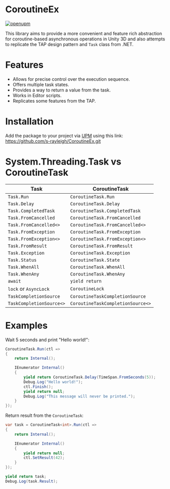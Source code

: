 # CoroutineEx
[![openupm](https://img.shields.io/npm/v/com.rayleigh.coroutineex?label=openupm&registry_uri=https://package.openupm.com)](https://openupm.com/packages/com.rayleigh.coroutineex/)

This library aims to provide a more convenient and feature rich abstraction for coroutine-based asynchronous 
operations in Unity 3D and also attempts to replicate the TAP design pattern and `Task` class from .NET.

# Features
- Allows for precise control over the execution sequence.
- Offers multiple task states.
- Provides a way to return a value from the task.
- Works in Editor scripts.
- Replicates some features from the TAP.

# Installation
Add the package to your project via [UPM](https://docs.unity3d.com/Manual/upm-ui-giturl.html) using this link:
https://github.com/s-rayleigh/CoroutineEx.git

# System.Threading.Task vs CoroutineTask

| **Task**                 | **CoroutineTask**                 |
|--------------------------|-----------------------------------|
| `Task.Run`               | `CoroutineTask.Run`               |
| `Task.Delay`             | `CoroutineTask.Delay`             |
| `Task.CompletedTask`     | `CoroutineTask.CompletedTask`     |
| `Task.FromCancelled`     | `CoroutineTask.FromCancelled`     |
| `Task.FromCancelled<>`   | `CoroutineTask.FromCancelled<>`   |
| `Task.FromException`     | `CoroutineTask.FromException`     |
| `Task.FromException<>`   | `CoroutineTask.FromException<>`   |
| `Task.FromResult`        | `CoroutineTask.FromResult`        |
| `Task.Exception`         | `CoroutineTask.Exception`         |
| `Task.Status`            | `CoroutineTask.State`             |
| `Task.WhenAll`           | `CoroutineTask.WhenAll`           |
| `Task.WhenAny`           | `CoroutineTask.WhenAny`           |
| `await`                  | `yield return`                    |
| `lock` or `AsyncLock`    | `CoroutineLock`                   |
| `TaskCompletionSource`   | `CoroutineTaskCompletionSource`   |
| `TaskCompletionSource<>` | `CoroutineTaskCompletionSource<>` |

# Examples

Wait 5 seconds and print "Hello world!":
```csharp
CoroutineTask.Run(ctl => 
{
    return Internal();

    IEnumerator Internal()
    {
        yield return CoroutineTask.Delay(TimeSpan.FromSeconds(5));
        Debug.Log("Hello world!");
        ctl.Finish();
        yield return null;
        Debug.Log("This message will never be printed.");
    }
});
```

Return result from the `CoroutineTask`:
```csharp
var task = CoroutineTask<int>.Run(ctl =>
{
    return Internal();

    IEnumerator Internal()
    {
        yield return null;
        ctl.SetResult(42);
    }
});

yield return task;
Debug.Log(task.Result);
```